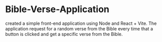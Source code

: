 # Bible-Verse-Application
created a simple front-end application using Node and React + Vite. The application request for a random verse from the Bible every time that a button is clicked and get a specific verse from the Bible.
